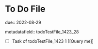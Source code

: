 # To Do File

due:: 2022-08-29

metadatafield:: todoTestFile_1423_28

- [ ] Task of todoTestFile_1423 1 [[Query me]]
